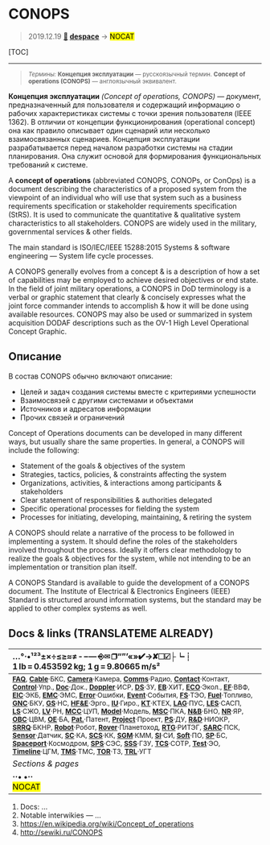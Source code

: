 # CONOPS
> 2019.12.19 **[🚀](../index/index.md) [despace](index.md)** → **[](.md)** <mark>NOCAT</mark>

[TOC]

---

> <small>*Термины:* **Концепция эксплуатации** — русскоязычный термин. **Concept of operations (CONOPS)** — англоязычный эквивалент.</small>

**Концепция эксплуатации** *(Concept of operations, CONOPS)* — документ, предназначенный для пользователя и содержащий информацию о рабочих характеристиках системы с точки зрения пользователя (IEEE 1362). В отличии от концепции функционирования (operational concept) она как правило описывает один сценарий или несколько взаимосвязанных сценариев. Концепция эксплуатации разрабатывается перед началом разработки системы на стадии планирования. Она служит основой для формирования функциональных требований к системе.

A **concept of operations** (abbreviated CONOPS, CONOPs, or ConOps) is a document describing the characteristics of a proposed system from the viewpoint of an individual who will use that system such as a business requirements specification or stakeholder requirements specification (StRS). It is used to communicate the quantitative & qualitative system characteristics to all stakeholders. CONOPS are widely used in the military, governmental services & other fields.

The main standard is ISO/IEC/IEEE 15288:2015 Systems & software engineering — System life cycle processes.

A CONOPS generally evolves from a concept & is a description of how a set of capabilities may be employed to achieve desired objectives or end state. In the field of joint military operations, a CONOPS in DoD terminology is a verbal or graphic statement that clearly & concisely expresses what the joint force commander intends to accomplish & how it will be done using available resources. CONOPS may also be used or summarized in system acquisition DODAF descriptions such as the OV-1 High Level Operational Concept Graphic.



<p style="page-break-after:always"> </p>

## Описание
В состав CONOPS обычно включают описание:

   - Целей и задач создания системы вместе с критериями успешности
   - Взаимосвязей с другими системами и объектами
   - Источников и адресатов информации
   - Прочих связей и ограничений

Concept of Operations documents can be developed in many different ways, but usually share the same properties. In general, a CONOPS will include the following:

   - Statement of the goals & objectives of the system
   - Strategies, tactics, policies, & constraints affecting the system
   - Organizations, activities, & interactions among participants & stakeholders
   - Clear statement of responsibilities & authorities delegated
   - Specific operational processes for fielding the system
   - Processes for initiating, developing, maintaining, & retiring the system

A CONOPS should relate a narrative of the process to be followed in implementing a system. It should define the roles of the stakeholders involved throughout the process. Ideally it offers clear methodology to realize the goals & objectives for the system, while not intending to be an implementation or transition plan itself.

A CONOPS Standard is available to guide the development of a CONOPS document. The Institute of Electrical & Electronics Engineers (IEEE) Standard is structured around information systems, but the standard may be applied to other complex systems as well.



<p style="page-break-after:always"> </p>

## Docs & links (TRANSLATEME ALREADY)
|…°·•¹²³±×÷≤≥≈≠ ‑ −— ⎆✉ ❐“”’«»✔→✘☐☑├┕┆ 1 lb = 0.453592 kg; 1 g = 9.80665 m/s²|
|:--|
|<small>**[FAQ](faq.md)**, **[Cable](cable.md)**·БКС, **[Camera](cam.md)**·Камера, **[Comms](comms.md)**·Радио, **[Contact](contact.md)**·Контакт, **[Control](control.md)**·Упр., **[Doc](doc.md)**·Док., **[Doppler](doppler.md)**·ИСР, **[DS](ds.md)**·ЗУ, **[EB](eb.md)**·ХИТ, **[ECO](ecology.md)**·Экол., **[EF](ef.md)**·ВВФ, **[ElC](elc.md)**·ЭКБ, **[EMC](emc.md)**·ЭМС, **[Error](error.md)**·Ошибки, **[Event](event.md)**·События, **[FS](fs.md)**·ТЭО, **[Fuel](fuel.md)**·Топливо, **[GNC](gnc.md)**·БКУ, **[GS](scs.md)**·НС, **[HF&E](hfe.md)**·Эрго., **[IU](iu.md)**·Гиро., **[KT](kt.md)**·КТЕХ, **[LAG](lag.md)**·ПУC, **[LES](les.md)**·САСП, **[LS](ls.md)**·СЖО, **[LV](lv.md)**·РН, **[MCC](mcc.md)**·ЦУП, **[Model](model.md)**·Модель, **[MSC](sc.md)**·ПКА, **[N&B](nnb.md)**·БНО, **[NR](nr.md)**·ЯР, **[OBC](obc.md)**·ЦВМ, **[OE](oe.md)**·БА, **[Pat.](патент.md)**·Патент, **[Project](project.md)**·Проект, **[PS](ps.md)**·ДУ, **[R&D](rnd.md)**·НИОКР, **[SRRQ](srrq.md)**·БКНР, **[Robot](robotics.md)**·Робот, **[Rover](rover.md)**·Планетоход, **[RTG](rtg.md)**·РИТЭГ, **[SARC](sarc.md)**·ПСК, **[Sensor](sensor.md)**·Датчик, **[SC](sc.md)**·КА, **[SCS](scs.md)**·КК, **[SGM](sgm.md)**·КММ, **[SI](si.md)**·СИ, **[Soft](soft.md)**·ПО, **[SP](sp.md)**·БС, **[Spaceport](spaceport.md)**·Космодром, **[SPS](sps.md)**·СЭС, **[SSS](sss.md)**·ГЗУ, **[TCS](tcs.md)**·СОТР, **[Test](test.md)**·ЭО, **[Timeline](timeline.md)**·ЦГМ, **[TMS](tms.md)**·ТМС, **[TOR](tor.md)**·ТЗ, **[TRL](trl.md)**·УГТ</small>|
|*Sections & pages*|
|**··• [](.md) •··**<br> <mark>NOCAT</mark>|

   1. Docs: …
   1. Notable interwikies — …
   1. <https://en.wikipedia.org/wiki/Concept_of_operations>
   1. <http://sewiki.ru/CONOPS>
